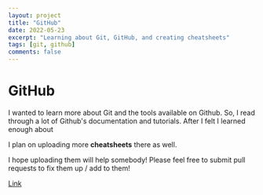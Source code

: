 ```yaml
---
layout: project
title: "GitHub"
date: 2022-05-23
excerpt: "Learning about Git, GitHub, and creating cheatsheets"
tags: [git, github]
comments: false
---
```

# GitHub

I wanted to learn more about Git and the tools available on Github. So, I read through a lot of Github's documentation and tutorials. After I felt I learned enough about 

I plan on uploading more **cheatsheets** there as well.

I hope uploading them will help somebody! Please feel free to submit pull requests to fix them up / add to them!

[Link](https://github.com/chrisrobles)